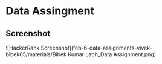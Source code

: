 # Data Assingment

## Screenshot

![HackerRank Screenshot](feb-6-data-assignments-vivek-bibek65/materials/Bibek Kumar Labh_Data Assignment.png)
